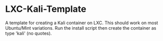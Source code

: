 # LXC-Kali-Template
A template for creating a Kali container on LXC.
This should work on most Ubuntu/Mint variations.
Run the install script then create the container as type 'kali' (no quotes).

